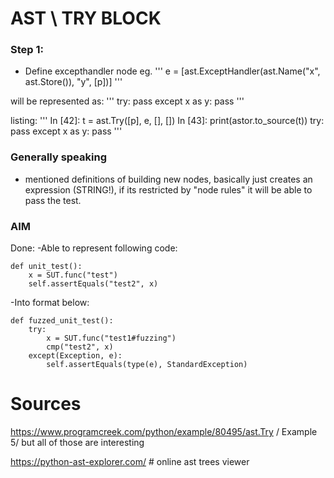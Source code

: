 # AST \ TRY BLOCK

### Step 1:

- Define excepthandler node eg. 
'''
e = [ast.ExceptHandler(ast.Name("x", ast.Store()), "y", [p])] 
'''

will be represented as:
'''
try:
    pass
except x as y:
    pass
'''

listing:
'''
In [42]: t = ast.Try([p], e, [], [])
In [43]: print(astor.to_source(t))
try:
    pass
except x as y:
    pass
'''

### Generally speaking
- mentioned definitions of building new nodes, basically just creates an expression (STRING!), if its restricted by "node rules" it will be able to pass the test.


### AIM

Done: 
-Able to represent following code:
```
def unit_test():
	x = SUT.func("test")
	self.assertEquals("test2", x)
```

-Into format below:
```
def fuzzed_unit_test():
	try:
		x = SUT.func("test1#fuzzing")
		cmp("test2", x)
	except(Exception, e):
		self.assertEquals(type(e), StandardException)

```


# Sources

https://www.programcreek.com/python/example/80495/ast.Try / Example 5/ but all of those are interesting

https://python-ast-explorer.com/ # online ast trees viewer
